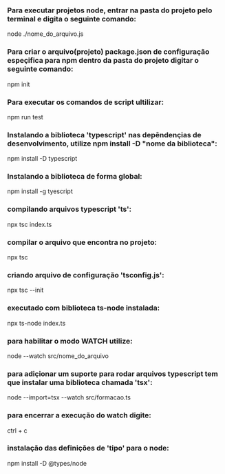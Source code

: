### Para executar projetos node, entrar na pasta do projeto pelo terminal e digita o seguinte comando:
node ./nome_do_arquivo.js

### Para criar o arquivo(projeto) package.json de configuração espeçifica para npm dentro da pasta do projeto digitar o seguinte comando:
npm init

### Para executar os comandos de script ultilizar:
npm run test

### Instalando a biblioteca 'typescript' nas depêndençias de desenvolvimento, utilize npm install -D "nome da biblioteca":
npm install -D typescript

### Instalando a biblioteca de forma global:
npm install -g tyescript

### compilando arquivos typescript 'ts':
npx tsc index.ts

### compilar o arquivo que encontra no projeto:
npx tsc

###  criando arquivo de configuração 'tsconfig.js':
npx  tsc --init

### executado com biblioteca ts-node instalada:
npx ts-node index.ts

### para habilitar o modo WATCH utilize:
node --watch src/nome_do_arquivo

### para adiçionar um suporte para rodar arquivos typescript tem que instalar uma biblioteca chamada 'tsx':
node --import=tsx --watch src/formacao.ts

### para encerrar a execução do watch digite:
ctrl + c

### instalação das definições de 'tipo' para o node:
npm install -D @types/node